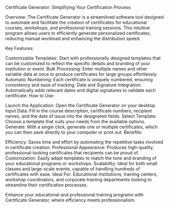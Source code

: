 Certificate Generator: Simplifying Your Certification Process

Overview:
The Certificate Generator is a streamlined software tool designed to automate and facilitate the creation of certificates for educational courses, workshops, and professional training sessions. This intuitive program allows users to efficiently generate personalized certificates, reducing manual workload and enhancing the distribution speed.

Key Features:

Customizable Templates: Start with professionally designed templates that can be customized to reflect the specific details and branding of your institution or event.
Bulk Processing: Enter multiple names and other variable data at once to produce certificates for large groups effortlessly.
Automatic Numbering: Each certificate is uniquely numbered, ensuring consistency and ease of tracking.
Date and Signature Integration: Automatically adds relevant dates and digital signatures to validate each certificate.
How to Use:

Launch the Application: Open the Certificate Generator on your desktop.
Input Data: Fill in the course description, certificate numbers, recipient names, and the date of issue into the designated fields.
Select Template: Choose a template that suits your needs from the available options.
Generate: With a single click, generate one or multiple certificates, which you can then save directly to your computer or print out.
Benefits:

Efficiency: Saves time and effort by automating the repetitive tasks involved in certificate creation.
Professional Appearance: Produces high-quality, professional-looking certificates that recipients can be proud of.
Customization: Easily adapt templates to match the tone and branding of your educational programs or workshops.
Scalability: Ideal for both small classes and large-scale events, capable of handling hundreds of certificates with ease.
Ideal For:
Educational institutions, training centers, workshop coordinators, and corporate training departments looking to streamline their certification processes.

Enhance your educational and professional training programs with Certificate Generator, where efficiency meets professionalism.
